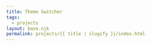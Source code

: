 ```yaml
---
title: Theme Switcher
tags:
  - projects
layout: base.njk
permalink: projects/{{ title | slugify }}/index.html
---
```

